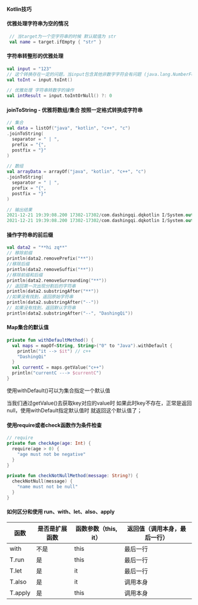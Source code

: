 #### Kotlin技巧

#### 优雅处理字符串为空的情况

```kotlin
 // 当target为一个空字符串的时候 默认赋值为 str
 val name = target.ifEmpty { "str" }
```

#### 字符串转整形的优雅处理

```kotlin
val input = "123"
// 这个转换存在一定的问题，当input包含其他非数字字符会有问题 (java.lang.NumberFormatException)
val toInt = input.toInt()

// 优雅处理 字符串转数字的操作
val intResult = input.toIntOrNull() ?: 0
```

#### joinToString - 优雅将数组/集合 按照一定格式转换成字符串

```kotlin
// 集合
val data = listOf("java", "kotlin", "c++", "c")
.joinToString(
  separator = " | ",
  prefix = "{",
  postfix = "}"
)

// 数组
val arrayData = arrayOf("java", "kotlin", "c++", "c")
.joinToString(
  separator = " | ",
  prefix = "{",
  postfix = "}"
)

// 输出结果
2021-12-21 19:39:08.200 17302-17302/com.dashingqi.dqkotlin I/System.out: {java | kotlin | c++ | c}
2021-12-21 19:39:08.200 17302-17302/com.dashingqi.dqkotlin I/System.out: {java | kotlin | c++ | c}
```

#### 操作字符串的前后缀

```kotlin
val data2 = "**hi zq**"
// 移除前缀
println(data2.removePrefix("**"))
//移除后缀
println(data2.removeSuffix("**"))
//移除前缀和后缀
println(data2.removeSurrounding("**"))
// 返回第一次出现分割后的字符串
println(data2.substringAfter("**"))
//如果没有找到，返回原始字符串
println(data2.substringAfter("--"))
// 如果没有找到，返回默认字符串
println(data2.substringAfter("--", "DashingQi"))
```

#### Map集合的默认值

```kotlin
private fun withDefaultMethod() {
  val maps = mapOf<String, String>("0" to "Java").withDefault {
    println("it --> $it") // c++
    "DashingQi"
  }
  val currentC = maps.getValue("c++")
  println("currentC ---> $currentC")
}
```

使用withDefault()可以为集合指定一个默认值

当我们通过getValue()去获取key对应的value时 如果此时key不存在，正常是返回null，使用withDefault指定默认值时 就返回这个默认值了；

#### 使用require或者check函数作为条件检查

```kotlin
// require
private fun checkAge(age: Int) {
  require(age > 0) {
    "age must not be negative"
  }
}

private fun checkNotNullMethod(message: String?) {
  checkNotNull(message) {
    "name must not be null"
  }
}
```

#### 如何区分和使用 run、with、let、also、apply

| 函数    | 是否是扩展函数 | 函数参数（this, it） | 返回值（调用本身，最后一行） |
| ------- | -------------- | -------------------- | ---------------------------- |
| with    | 不是           | this                 | 最后一行                     |
| T.run   | 是             | this                 | 最后一行                     |
| T.let   | 是             | it                   | 最后一行                     |
| T.also  | 是             | it                   | 调用本身                     |
| T.apply | 是             | this                 | 调用本身                     |

